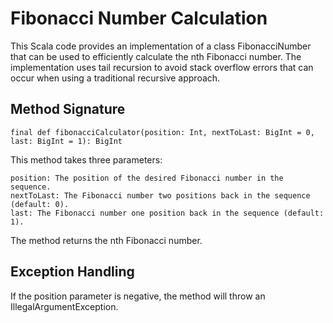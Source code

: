 # Fibonacci Number Calculation

This Scala code provides an implementation of a class FibonacciNumber that can be used to efficiently calculate the nth Fibonacci number. The implementation uses tail recursion to avoid stack overflow errors that can occur when using a traditional recursive approach.

## Method Signature

    final def fibonacciCalculator(position: Int, nextToLast: BigInt = 0, last: BigInt = 1): BigInt

This method takes three parameters:

    position: The position of the desired Fibonacci number in the sequence.
    nextToLast: The Fibonacci number two positions back in the sequence (default: 0).
    last: The Fibonacci number one position back in the sequence (default: 1).

The method returns the nth Fibonacci number.

## Exception Handling

If the position parameter is negative, the method will throw an IllegalArgumentException.
